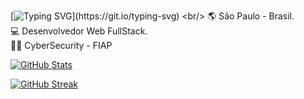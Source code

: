 [![Typing SVG](https://readme-typing-svg.herokuapp.com?font=courier+new&color=0BF700&lines=Knock,+knock;Wake+up,+Vinicin...)](https://git.io/typing-svg)
<br/>
🌎 São Paulo - Brasil. <br/>
💻 Desenvolvedor Web FullStack. <br/>
🧑‍💻 CyberSecurity - FIAP <br/>

[![GitHub Stats](https://github-readme-stats.vercel.app/api?username=Vinicin1101&show_icons=true&theme=chartreuse-dark&icon_color=00FF00&title_color=00ff00&border_color=00ff00&bg_color=01040900&count_private=false#gh-dark-mode-only)](https://www.vinicin.host)

[![GitHub Streak](https://streak-stats.demolab.com/?user=Vinicin1101&theme=buefy-dark&locale=pt_BR&background=01040900&border=00ff00&stroke=00ff00&fire=00ff00&ring=00ff00&sideLabels=FFF&sideNums=00ff00&dates=00ff00&currStreakLabel=FFF&currStreakNum=00ff00)](https://www.vinicin.host)
  <br/>
 <!--- [![https://spotify-github-profile.vercel.app/api/view.svg?uid=31trgxuzmpr7xzwzqr2xgjyuiype&redirect=true](https://spotify-github-profile.vercel.app/api/view.svg?uid=31trgxuzmpr7xzwzqr2xgjyuiype&cover_image=false&theme=default&show_offline=true&background_color=121212&interchange=true&bar_color=e1eae1&bar_color_cover=true)](https://www.vinicin.host) --->
